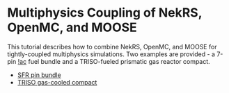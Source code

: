 # Multiphysics Coupling of NekRS, OpenMC, and MOOSE

This tutorial describes how to combine NekRS, OpenMC, and MOOSE for
tightly-coupled multiphysics simulations. Two examples are provided -
a 7-pin [!ac](SFR) fuel bundle and a TRISO-fueled prismatic gas
reactor compact.

- [SFR pin bundle](sfr_multiphysics.md)
- [TRISO gas-cooled compact](triso_multiphysics.md)

